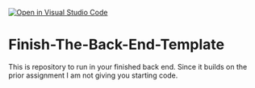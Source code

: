 [![Open in Visual Studio Code](https://classroom.github.com/assets/open-in-vscode-c66648af7eb3fe8bc4f294546bfd86ef473780cde1dea487d3c4ff354943c9ae.svg)](https://classroom.github.com/online_ide?assignment_repo_id=9037311&assignment_repo_type=AssignmentRepo)
# Finish-The-Back-End-Template

This is repository to run in your finished back end. Since it builds on the prior assignment I am not giving you starting code.
